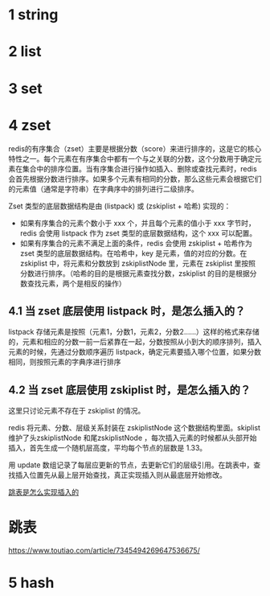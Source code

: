 # 1 string

# 2 list

# 3 set

# 4 zset

redis的有序集合（zset）主要是根据分数（score）来进行排序的，这是它的核心特性之一。每个元素在有序集合中都有一个与之关联的分数，这个分数用于确定元素在集合中的排序位置。当有序集合进行操作如插入、删除或查找元素时，redis会首先根据分数进行排序。如果多个元素有相同的分数，那么这些元素会根据它们的元素值（通常是字符串）在字典序中的排列进行二级排序。

Zset 类型的底层数据结构是由 (listpack) 或 (zskiplist + 哈希) 实现的：

- 如果有序集合的元素个数小于 xxx 个，并且每个元素的值小于 xxx 字节时，redis 会使用 listpack 作为 zset 类型的底层数据结构，这个 xxx 可以配置。
- 如果有序集合的元素不满足上面的条件，redis 会使用 zskiplist + 哈希作为 zset 类型的底层数据结构。在哈希中，key 是元素，值的对应的分数。在 zskiplist 中，将元素和分数放到 zskiplistNode 里，元素在 zskiplist 里按照分数进行排序。（哈希的目的是根据元素查找分数，zskiplist 的目的是根据分数查找元素，两个是相反的操作）

## 4.1 当 zset 底层使用 listpack 时，是怎么插入的？

listpack 存储元素是按照（元素1，分数1，元素2，分数2......）这样的格式来存储的，元素和相应的分数一前一后紧靠在一起，分数按照从小到大的顺序排列，插入元素的时候，先通过分数顺序遍历 listpack，确定元素要插入哪个位置，如果分数相同，则按照元素的字典序进行排序

## 4.2 当 zset 底层使用 zskiplist 时，是怎么插入的？

这里只讨论元素不存在于 zskiplist 的情况。

redis 将元素、分数、层级关系封装在 zskiplistNode 这个数据结构里面。skiplist 维护了头zskiplistNode 和尾zskiplistNode ，每次插入元素的时候都从头部开始插入，首先生成一个随机层高度，平均每个节点的层数是 1.33。

用 update 数组记录了每层应更新的节点，去更新它们的层级引用。在跳表中，查找插入位置先从最上层开始查找，真正实现插入则从最底层开始修改。

[跳表是怎么实现插入的](https://softwareengineering.stackexchange.com/questions/287254/how-does-a-skip-list-work)

# 跳表
https://www.toutiao.com/article/7345494269647536675/

# 5 hash
